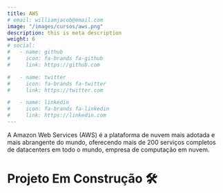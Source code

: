 ```yaml
---
title: AWS
# email: williamjacob@email.com
image: "/images/cursos/aws.png"
description: this is meta description
weight: 6
# social:
#   - name: github
#     icon: fa-brands fa-github
#     link: https://github.com

#   - name: twitter
#     icon: fa-brands fa-twitter
#     link: https://twitter.com

#   - name: linkedin
#     icon: fa-brands fa-linkedin
#     link: https://linkedin.com
---
```


<!-- Descrição Card -->
A Amazon Web Services (AWS) é a plataforma de nuvem mais adotada e mais abrangente do mundo, oferecendo mais de 200 serviços completos de datacenters em todo o mundo, empresa de computação em nuvem.

<!-- Descrição Page -->
# Projeto Em Construção 🛠️
